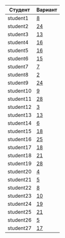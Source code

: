 | **Студент** | **Вариант**|
|-------------|------------|
| student1 | [8](./tasks/8) |
| student2 | [24](./tasks/24) |
| student3 | [13](./tasks/13) |
| student4 | [16](./tasks/16) |
| student5 | [16](./tasks/16) |
| student6 | [15](./tasks/15) |
| student7 | [7](./tasks/7) |
| student8 | [2](./tasks/2) |
| student9 | [24](./tasks/24) |
| student10 | [9](./tasks/9) |
| student11 | [28](./tasks/28) |
| student12 | [3](./tasks/3) |
| student13 | [13](./tasks/13) |
| student14 | [6](./tasks/6) |
| student15 | [18](./tasks/18) |
| student16 | [25](./tasks/25) |
| student17 | [18](./tasks/18) |
| student18 | [21](./tasks/21) |
| student19 | [28](./tasks/28) |
| student20 | [4](./tasks/4) |
| student21 | [5](./tasks/5) |
| student22 | [8](./tasks/8) |
| student23 | [10](./tasks/10) |
| student24 | [19](./tasks/19) |
| student25 | [21](./tasks/21) |
| student26 | [5](./tasks/5) |
| student27 | [17](./tasks/17) |
